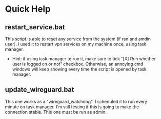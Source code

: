 # Quick Help

## restart_service.bat

This script is able to reset any service from the system (if ran and amdin user). I used it to restart vpn services on my machine once, using task manager.

- Hint: if using task manager to run it, make sure to tick "[X] Run whether user is logged on or not" checkbox. Otherwise, an annoying cmd windows will keep showing every time the script is opened by task manager.

## update_wireguard.bat

This one works as a "wireguard_watchdog". I scheduled it to run every minute on task manager, I'm still testing if this is going to make the connection stable. This one must be run as admin.
